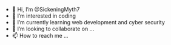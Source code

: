 - 👋 Hi, I’m @SickeningMyth7
- 👀 I’m interested in coding
- 🌱 I’m currently learning web development and cyber security
- 💞️ I’m looking to collaborate on ...
- 📫 How to reach me ...

<!---
SickeningMyth7/SickeningMyth7 is a ✨ special ✨ repository because its `README.md` (this file) appears on your GitHub profile.
You can click the Preview link to take a look at your changes.
--->
